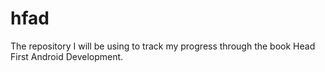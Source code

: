 # hfad
The repository I will be using to track my progress through the book Head First Android Development.
